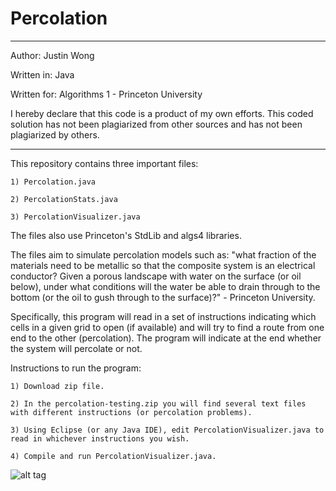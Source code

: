 Percolation
======

************************************************
Author: Justin Wong

Written in: Java

Written for: Algorithms 1 - Princeton University

I hereby declare that this code is a product 
of my own efforts. This coded solution has
not been plagiarized from other sources and
has not been plagiarized by others.
************************************************

This repository contains three important files: 
  
    1) Percolation.java
  
    2) PercolationStats.java
  
    3) PercolationVisualizer.java

The files also use Princeton's StdLib and algs4 libraries.

The files aim to simulate percolation models such as: "what fraction of the materials need to be metallic so that the composite system is an electrical conductor? Given a porous landscape with water on the surface (or oil below), under what conditions will the water be able to drain through to the bottom (or the oil to gush through to the surface)?" - Princeton University. 

Specifically, this program will read in a set of instructions indicating which cells in a given grid to open (if available) and will try to find a route from one end to the other (percolation). The program will indicate at the end whether the system will percolate or not.

Instructions to run the program:

    1) Download zip file.

    2) In the percolation-testing.zip you will find several text files with different instructions (or percolation problems).

    3) Using Eclipse (or any Java IDE), edit PercolationVisualizer.java to read in whichever instructions you wish.

    4) Compile and run PercolationVisualizer.java.
    

  ![alt tag](http://puu.sh/bCmfG/4f536fde33.png)
